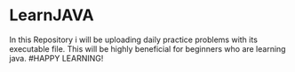 # LearnJAVA


In this Repository i will be uploading daily practice problems with its executable file. 
This will be highly beneficial for beginners who are learning java.
#HAPPY LEARNING!
